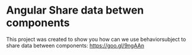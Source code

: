 # Angular Share data betwen components

This project was created to show you how can we use behaviorsubject to share data between components: https://goo.gl/9ngAAn
